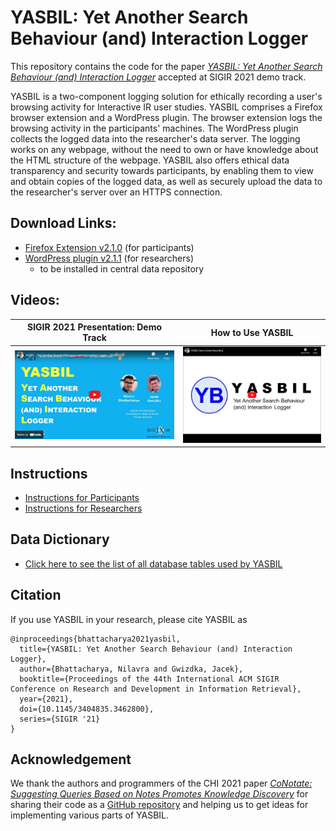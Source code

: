 # YASBIL: Yet Another Search Behaviour (and) Interaction Logger
This repository contains the code for the paper [_YASBIL: Yet Another Search Behaviour (and) Interaction Logger_](https://doi.org/10.1145/3404835.3462800) accepted at SIGIR 2021 demo track.

YASBIL is a two-component logging solution for ethically recording a user's browsing activity for Interactive IR user studies. 
YASBIL comprises a Firefox browser extension and a WordPress plugin. The browser extension logs the browsing activity in the participants' machines. The WordPress plugin collects the logged data into the researcher's data server.
The logging works on any webpage, without the need to own or have knowledge about the HTML structure of the webpage. YASBIL also offers ethical data transparency and security towards participants, by enabling them to view and obtain copies of the logged data, as well as securely upload the data to the researcher's server over an HTTPS connection.


## Download Links:
- [Firefox Extension v2.1.0](https://github.com/yasbil/yasbil/raw/main/yasbil-extn-2.1.0.xpi) (for participants)
- [WordPress plugin v2.1.1](https://github.com/yasbil/yasbil/raw/main/yasbil-wp-2.1.1.zip) (for researchers) 
  - to be installed in central data repository

## Videos:

| SIGIR 2021 Presentation: Demo Track | How to Use YASBIL |
| ----------- | ----------- |
|[![YouTube Video: SIGIR'21 presentation](./resources/yasbil-youtube-sigir21.png)](https://www.youtube.com/watch?v=HDxPEFnvnm0 "SIGIR'21 presentation")|[![YouTube Video: YASBIL v1.0 - How to Use](./resources/yasbil-youtube-howtouse.png)](http://www.youtube.com/watch?v=-sxQ2Xh_EPo "YASBIL v1.0 - How to Use")|



## Instructions
- [Instructions for Participants](./docs/instructions-participant.md)
- [Instructions for Researchers](./docs/instructions-researcher.md)


## Data Dictionary
- [Click here to see the list of all database tables used by YASBIL](./docs/data-dictionary.md)




## Citation
If you use YASBIL in your research, please cite YASBIL as
```
@inproceedings{bhattacharya2021yasbil,
  title={YASBIL: Yet Another Search Behaviour (and) Interaction Logger},
  author={Bhattacharya, Nilavra and Gwizdka, Jacek},
  booktitle={Proceedings of the 44th International ACM SIGIR Conference on Research and Development in Information Retrieval},
  year={2021},
  doi={10.1145/3404835.3462800},
  series={SIGIR '21}
}
```

## Acknowledgement
We thank the authors and programmers of the CHI 2021 paper [_CoNotate: Suggesting Queries Based on Notes Promotes Knowledge Discovery_](https://dl.acm.org/doi/10.1145/3411764.3445618) for sharing their code as a [GitHub repository](https://github.com/creativecolab/CHI2021-CoNotate) and helping us to get ideas for implementing various parts of YASBIL.

